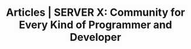---
title: 'Articles | SERVER X: Community for Every Kind of Programmer and Developer'
description: Explore diverse and insightful articles.
---